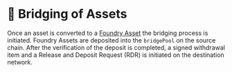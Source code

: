 # 🌁 Bridging of Assets

Once an asset is converted to a [Foundry Asset](../../../asset-types/foundry-assets.md) the bridging process is initiated. Foundry Assets are deposited into the `bridgePool` on the source chain. After the verification of the deposit is completed, a signed withdrawal item and a Release and Deposit Request (RDR) is initiated on the destination network.

